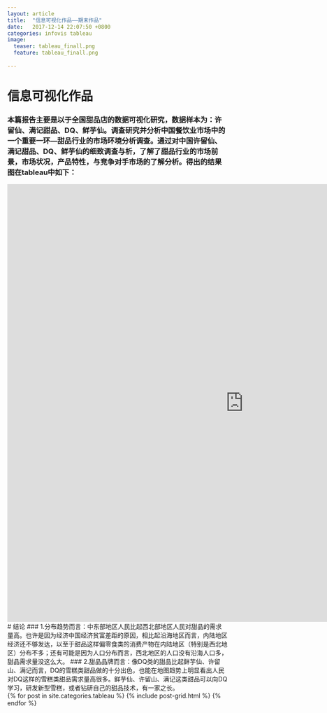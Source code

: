 ```yaml
---
layout: article
title:  "信息可视化作品——期末作品"
date:   2017-12-14 22:07:50 +0800
categories: infovis tableau
image:
  teaser: tableau_finall.png
  feature: tableau_finall.png
  
---
```


# 信息可视化作品

### 本篇报告主要是以于全国甜品店的数据可视化研究，数据样本为：许留仙、满记甜品、DQ、鲜芋仙。调查研究并分析中国餐饮业市场中的一个重要一环—甜品行业的市场环境分析调查。通过对中国许留仙、满记甜品、DQ、鲜芋仙的细致调查与析，了解了甜品行业的市场前景，市场状况，产品特性，与竞争对手市场的了解分析。得出的结果图在tableau中如下：
<iframe src="https://public.tableau.com/views/3_1067/1_1?:embed=y&:display_count=yes&publish=yes" width="1080px" height="1000px" frameborder="0"></iframe>
# 结论
### 1.分布趋势而言：中东部地区人民比起西北部地区人民对甜品的需求量高。也许是因为经济中国经济贫富差距的原因，相比起沿海地区而言，内陆地区经济还不够发达，以至于甜品这样偏零食类的消费产物在内陆地区（特别是西北地区）分布不多；还有可能是因为人口分布而言，西北地区的人口没有沿海人口多，甜品需求量没这么大。
### 2.甜品品牌而言：像DQ类的甜品比起鲜芋仙、许留山、满记而言，DQ的雪糕类甜品做的十分出色，也能在地图趋势上明显看出人民对DQ这样的雪糕类甜品需求量高很多。鲜芋仙、许留山、满记这类甜品可以向DQ学习，研发新型雪糕，或者钻研自己的甜品技术，有一家之长。
<div class="tiles">
{% for post in site.categories.tableau %}
  {% include post-grid.html %}
{% endfor %}
</div><!-- /.tiles 把所有categories 有 tableau 的列出来-->

